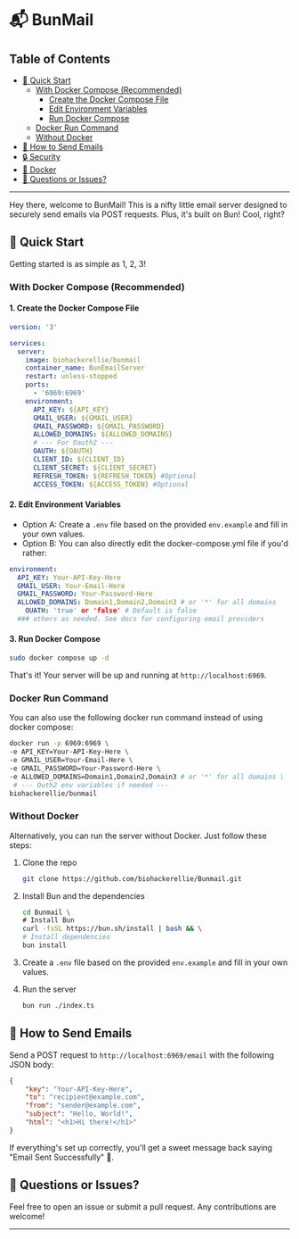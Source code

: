 # 📬 BunMail

## Table of Contents

- [🚀 Quick Start](#-quick-start)
  - [With Docker Compose (Recommended)](#with-docker-compose-recommended)
    - [Create the Docker Compose File](#1-create-the-docker-compose-file)
    - [Edit Environment Variables](#2-edit-environment-variables)
    - [Run Docker Compose](#3-run-docker-compose)
  - [Docker Run Command](#docker-run-command)
  - [Without Docker](#without-docker)
- [💌 How to Send Emails](#-how-to-send-emails)
- [🔒 Security](#-security)
- [🐳 Docker](#-docker)
- [🤔 Questions or Issues?](#-questions-or-issues)

---

Hey there, welcome to BunMail! This is a nifty little email server designed to securely send emails via POST requests. Plus, it's built on Bun! Cool, right?

## 🚀 Quick Start

Getting started is as simple as 1, 2, 3!

### With Docker Compose (Recommended)

#### 1. **Create the Docker Compose File**

```yaml
version: '3'

services:
  server:
    image: biohackerellie/bunmail
    container_name: BunEmailServer
    restart: unless-stopped
    ports:
      - '6969:6969'
    environment:
      API_KEY: ${API_KEY}
      GMAIL_USER: ${GMAIL_USER}
      GMAIL_PASSWORD: ${GMAIL_PASSWORD}
      ALLOWED_DOMAINS: ${ALLOWED_DOMAINS}
      # --- For Oauth2 ---
      OAUTH: ${OAUTH}
      CLIENT_ID: ${CLIENT_ID}
      CLIENT_SECRET: ${CLIENT_SECRET}
      REFRESH_TOKEN: ${REFRESH_TOKEN} #Optional
      ACCESS_TOKEN: ${ACCESS_TOKEN} #Optional
```

#### 2. Edit Environment Variables

- Option A: Create a `.env` file based on the provided `env.example` and fill in your own values.
- Option B: You can also directly edit the docker-compose.yml file if you'd rather:

```yaml
environment:
  API_KEY: Your-API-Key-Here
  GMAIL_USER: Your-Email-Here
  GMAIL_PASSWORD: Your-Password-Here
  ALLOWED_DOMAINS: Domain1,Domain2,Domain3 # or '*' for all domains
	OUATH: 'true' or 'false' # Default is false
  ### others as needed. See docs for configuring email providers
```

#### 3. Run Docker Compose

```bash
sudo docker compose up -d
```

That's it! Your server will be up and running at `http://localhost:6969`.

### Docker Run Command

You can also use the following docker run command instead of using docker compose:

```bash
docker run -p 6969:6969 \
-e API_KEY=Your-API-Key-Here \
-e GMAIL_USER=Your-Email-Here \
-e GMAIL_PASSWORD=Your-Password-Here \
-e ALLOWED_DOMAINS=Domain1,Domain2,Domain3 # or '*' for all domains \
 # --- Outh2 env variables if needed ---
biohackerellie/bunmail
```

### Without Docker

Alternatively, you can run the server without Docker. Just follow these steps:

1. Clone the repo
   ```bash
   git clone https://github.com/biohackerellie/Bunmail.git
   ```
2. Install Bun and the dependencies
   ```bash
   cd Bunmail \
   # Install Bun
   curl -fsSL https://bun.sh/install | bash && \
   # Install dependencies
   bun install
   ```
3. Create a `.env` file based on the provided `env.example` and fill in your own values.

4. Run the server
   ```bash
   bun run ./index.ts
   ```

## 💌 How to Send Emails

Send a POST request to `http://localhost:6969/email` with the following JSON body:

```json
{
	"key": "Your-API-Key-Here",
	"to": "recipient@example.com",
	"from": "sender@example.com",
	"subject": "Hello, World!",
	"html": "<h1>Hi there!</h1>"
}
```

If everything's set up correctly, you'll get a sweet message back saying "Email Sent Successfully" 🎉.

## 🤔 Questions or Issues?

Feel free to open an issue or submit a pull request. Any contributions are welcome!

---
